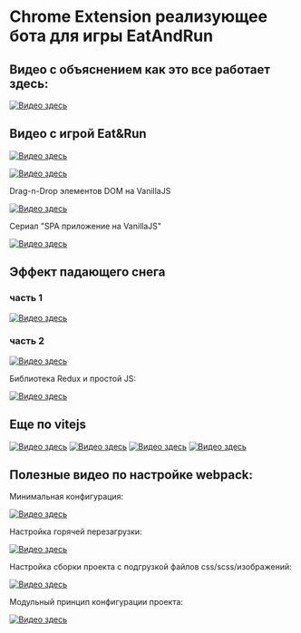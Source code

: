 # Chrome Extension реализующее бота для игры EatAndRun


## Видео с объяснением как это все работает здесь:

[![Видео здесь](https://img.youtube.com/vi/iSpUBvY1Ok4/0.jpg)](https://www.youtube.com/watch?v=iSpUBvY1Ok4)

## Видео с игрой Eat&Run

[![Видео здесь](https://img.youtube.com/vi/dBTccUSORuA/0.jpg)](https://www.youtube.com/watch?v=dBTccUSORuA)

[![Видео здесь](https://img.youtube.com/vi/IMfbDOyCOs8/0.jpg)](https://www.youtube.com/watch?v=IMfbDOyCOs8)


Drag-n-Drop элементов DOM на VanillaJS

[![Видео здесь](https://img.youtube.com/vi/sqeM4vLuKX8/0.jpg)](https://www.youtube.com/watch?v=sqeM4vLuKX8)

Сериал "SPA приложение на VanillaJS"

[![Видео здесь](https://img.youtube.com/vi/eqAefmCqA6M/0.jpg)](https://www.youtube.com/watch?v=eqAefmCqA6M&list=PLCh6bwt6jth_fkFrU15eyY6Hv18NuWcwa)

## Эффект падающего снега

### часть 1
[![Видео здесь](https://img.youtube.com/vi/3xk4ldXe4YI/0.jpg)](https://www.youtube.com/watch?v=3xk4ldXe4YI)
### часть 2
[![Видео здесь](https://img.youtube.com/vi/S4CagEvz4WE/0.jpg)](https://www.youtube.com/watch?v=S4CagEvz4WE)

Библиотека Redux и простой JS:

[![Видео здесь](https://img.youtube.com/vi/snkfFLtdXRA/0.jpg)](https://www.youtube.com/watch?v=snkfFLtdXRA)


## Еще по vitejs

[![Видео здесь](https://img.youtube.com/vi/wIEauCguZGI/0.jpg)](https://www.youtube.com/watch?v=wIEauCguZGI)
[![Видео здесь](https://img.youtube.com/vi/t98Q9hliZZo/0.jpg)](https://www.youtube.com/watch?v=t98Q9hliZZo)
[![Видео здесь](https://img.youtube.com/vi/aMzCDR_MHF0/0.jpg)](https://www.youtube.com/watch?v=aMzCDR_MHF0)
[![Видео здесь](https://img.youtube.com/vi/TZN6dC7ZOs0/0.jpg)](https://www.youtube.com/watch?v=TZN6dC7ZOs0)


## Полезные видео по настройке webpack:

Минимальная конфигурация:

[![Видео здесь](https://img.youtube.com/vi/unEl3Hezwpw/0.jpg)](https://www.youtube.com/watch?v=unEl3Hezwpw)

Настройка горячей перезагрузки:

[![Видео здесь](https://img.youtube.com/vi/oOpzkF2nU0s/0.jpg)](https://www.youtube.com/watch?v=oOpzkF2nU0s)

Настройка сборки проекта с подгрузкой файлов css/scss/изображений:

[![Видео здесь](https://img.youtube.com/vi/3B-NGZmMe-Y/0.jpg)](https://www.youtube.com/watch?v=3B-NGZmMe-Y)

Модульный принцип конфигурации проекта:

[![Видео здесь](https://img.youtube.com/vi/fnUqyWyG5kk/0.jpg)](https://www.youtube.com/watch?v=fnUqyWyG5kk)






